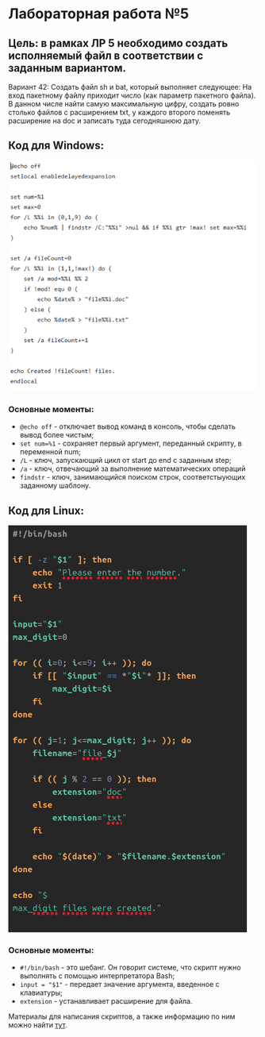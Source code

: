 # Лабораторная работа №5
## Цель: в рамках ЛР 5 необходимо создать исполняемый файл в соответствии с заданным вариантом. 

Вариант 42: Создать файл sh и bat, который выполняет следующее: 
На вход пакетному файлу приходит число (как параметр пакетного файла). В данном числе найти самую максимальную цифру, создать ровно столько файлов с расширением txt, у каждого второго поменять расширение на doc и записать туда сегодняшнюю дату.

## Код для Windows:

![](./code_windows.png)

### Основные моменты:

* `@echo off` - отключает вывод команд в консоль, чтобы сделать вывод более чистым;
* `set num=%1` - cохраняет первый аргумент, переданный скрипту, в переменной num;
* `/L` - ключ, запускающий цикл от start до end с заданным step;
* `/a` - ключ, отвечающий за выполнение математических операций
* `findstr` - ключ, занимающийся поиском строк, соответстыующих заданному шаблону.

## Код для Linux:

![](./code_linux.png)

### Основные моменты:

* `#!/bin/bash` - это шебанг. Он говорит системе, что скрипт нужно выполнять с помощью интерпретатора Bash;
* `input = "$1"` - передает значение аргумента, введенное с клавиатуры;
* `extension` - устанавливает расширение для файла.


Материалы для написания скриптов, а также информацию по ним можно найти [тут](https://www.google.com/).
